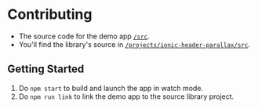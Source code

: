 # Contributing

* The source code for the demo app [`/src`](src).
* You'll find the library's source in [`/projects/ionic-header-parallax/src`](projects/ionic-header-parallax/src).

## Getting Started
1. Do `npm start` to build and launch the app in watch mode.
2. Do `npm run link` to link the demo app to the source library project.
